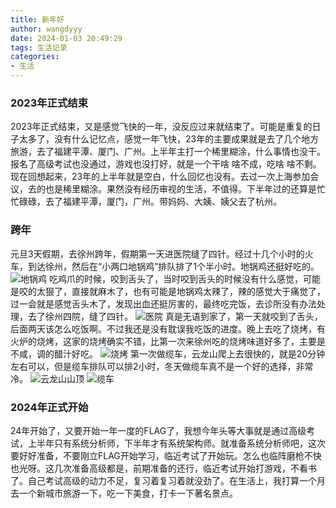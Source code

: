 ```yaml
---
title: 新年好
author: wangdyyy
date: 2024-01-03 20:49:29
tags: 生活记录
categories:
- 生活
---
```


### 2023年正式结束
2023年正式结束，又是感觉飞快的一年，没反应过来就结束了。可能是重复的日子太多了，没有什么记忆点，感觉一年飞快，23年的主要成果就是去了几个地方旅游，去了福建平潭、厦门、广州。上半年主打一个稀里糊涂，什么事情也没干。报名了高级考试也没通过，游戏也没打好，就是一个干啥 啥不成，吃啥 啥不剩。现在回想起来，23年的上半年就是空白，什么回忆也没有。去过一次上海参加会议，去的也是稀里糊涂。果然没有经历审视的生活，不值得。下半年过的还算是忙忙碌碌，去了福建平潭，厦门，广州。带妈妈、大姨、姨父去了杭州。
### 跨年
元旦3天假期，去徐州跨年，假期第一天进医院缝了四针。经过十几个小时的火车，到达徐州，然后在“小两口地锅鸡”排队排了1个半小时。地锅鸡还挺好吃的。
![地锅鸡](https://wangdyyy.github.io/galleries/%E5%BE%90%E5%B7%9E/IMG_20231230_131918.jpg)
吃鸡爪的时候，咬到舌头了，当时咬到舌头的时候没有什么感觉，可能是咬的太狠了，直接就麻木了，也有可能是地锅鸡太辣了，辣的感觉大于痛觉了，过一会就是感觉舌头木了，发现出血还挺厉害的，最终吃完饭，去诊所没有办法处理，去了徐州四院，缝了四针。
![医院](https://wangdyyy.github.io/galleries/%E5%BE%90%E5%B7%9E/IMG_20231230_145730.jpg)
真是无语到家了，第一天就咬到了舌头，后面两天该怎么吃饭啊。不过我还是没有耽误我吃饭的进度。晚上去吃了烧烤，有火炉的烧烤，这家的烧烤确实不错，比第一次来徐州吃的烧烤味道好多了，主要是不咸，调的醋汁好吃。
![烧烤](https://wangdyyy.github.io/galleries/%E5%BE%90%E5%B7%9E/IMG_20231230_185733.jpg)
第一次做缆车，云龙山爬上去很快的，就是20分钟左右可以，但是缆车排队可以排2小时，冬天做缆车真不是一个好的选择，非常冷。
![云龙山山顶](https://wangdyyy.github.io/galleries/%E5%BE%90%E5%B7%9E/IMG_20231231_153222.jpg)
![缆车](https://wangdyyy.github.io/galleries/%E5%BE%90%E5%B7%9E/IMG_20231231_170427.jpg)
### 2024年正式开始
24年开始了，又要开始一年一度的FLAG了，我想今年头等大事就是通过高级考试，上半年只有系统分析师，下半年才有系统架构师。就准备系统分析师吧，这次要好好准备，不要刚立FLAG开始学习，临近考试了开始玩。怎么也临阵磨枪不快也光呀。这几次准备高级都是，前期准备的还行，临近考试开始打游戏，不看书了。自己考试高级的动力不足，复习着复习着就没劲了。在生活上，我打算一个月去一个新城市旅游一下，吃一下美食，打卡一下著名景点。